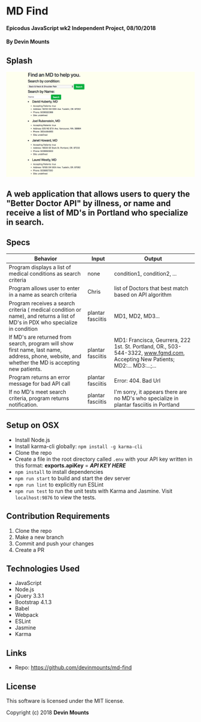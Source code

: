 # MD Find

#### Epicodus JavaScript wk2 Independent Project, 08/10/2018

#### By Devin Mounts

## Splash
![Welcome Page](./src/splash.png)

## A web application that allows users to query the "Better Doctor API" by  illness, or name and receive a list of MD's in Portland who specialize in search.


## Specs

| Behavior | Input | Output |
|----------|-------|--------|
| Program displays a list of medical conditions as search criteria | none| condition1, condition2, ... |
| Program allows user to enter in a name as search criteria | Chris | list of Doctors that best match based on API algorithm  |
| Program receives a search criteria ( medical condition or name), and returns a list of MD's in PDX who specialize in condition | plantar fasciitis | MD1, MD2, MD3... |
| If MD's are returned from search, program will show first name, last name, address, phone, website, and whether the MD is accepting new patients. | plantar fasciitis | MD1: Francisca, Geurrera, 222 1st. St. Portland, OR., 503-544-3322, www.fgmd.com, Accepting New Patients; MD2:... MD3:...;... |
| Program returns an error message for bad API call | plantar fasciitis | Error: 404. Bad Url |
| If no MD's meet search criteria, program returns notification.| plantar fasciitis | I'm sorry, it appears there are no MD's who specialize in plantar fasciitis in Portland |

## Setup on OSX

* Install Node.js
* Install karma-cli globally: `npm install -g karma-cli`
* Clone the repo
* Create a file in the root directory called `.env` with your API key written in this format: **exports.apiKey** = **_API KEY HERE_**
* `npm install` to install dependencies
* `npm run start` to build and start the dev server
* `npm run lint` to explicitly run ESLint
* `npm run test` to run the unit tests with Karma and Jasmine. Visit `localhost:9876` to view the tests.

## Contribution Requirements

1. Clone the repo
1. Make a new branch
1. Commit and push your changes
1. Create a PR

## Technologies Used

* JavaScript
* Node.js
* jQuery 3.3.1
* Bootstrap 4.1.3
* Babel
* Webpack
* ESLint
* Jasmine
* Karma

## Links

* Repo: https://github.com/devinmounts/md-find

## License

This software is licensed under the MIT license.

Copyright (c) 2018 **Devin Mounts**
